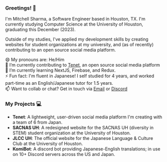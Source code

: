 ### Greetings! 👋

I'm Mitchell Sharma, a Software Engineer based in Houston, TX. I'm currently studying Computer Science at the University of Houston, graduating this December (2023).

Outside of my studies, I've applied my development skills by creating websites for student organizations at my university, and (as of recently) contributing to an open source social media platform.  
  
😄 My pronouns are: He/Him  
🔭 I’m currently contributing to [Tenet](https://github.com/trishulaorg/tenet), an open source social media platform  
🌱 I’m currently learning NextJS, Firebase, and Redux.  
⚡ Fun fact: I'm fluent in Japanese! I self studied for 4 years, and worked part-time as an English/Japanese tutor for 1.5 years.  
📫 Want to collab or chat? Get in touch via [Email](mailto:sharmamitch+gh@gmail.com) or [Discord](https://discord.com/users/157610726326927361)  

### My Projects 💻
- **Tenet**: A lightweight, user-driven social media platform I'm creating with a team of 6 from Japan.  
- **SACNAS UH**: A redesigned website for the SACNAS UH (diversity in STEM) student organization at the University of Houston.  
- **JLCC UH**: The official website for the Japanese Language & Culture Club at the University of Houston.
- **KomiBot**: A discord bot providing Japanese-English translations; in use on 10+ Discord servers across the US and Japan.
<!--
### GitHub Stats 📈
![Mitchell's GitHub stats](https://github-readme-stats.vercel.app/api?username=sharmamitchell&count_private=true&show_icons=true&hide=issues&hide_rank=true&card_width=350&theme=dark#gh-dark-mode-only)&nbsp; ![Top Languages](https://github-readme-stats.vercel.app/api/top-langs/?username=sharmamitchell&layout=compact&langs_count=6&theme=dark#gh-dark-mode-only)
-->
